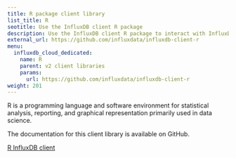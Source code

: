 ```yaml
---
title: R package client library
list_title: R
seotitle: Use the InfluxDB client R package
description: Use the InfluxDB client R package to interact with InfluxDB.
external_url: https://github.com/influxdata/influxdb-client-r
menu:
  influxdb_cloud_dedicated:
    name: R
    parent: v2 client libraries
    params:
      url: https://github.com/influxdata/influxdb-client-r
weight: 201
---
```


R is a programming language and software environment for statistical analysis, reporting, and graphical representation primarily used in data science. 

The documentation for this client library is available on GitHub.  

<a href="https://github.com/influxdata/influxdb-client-r" target="_blank" class="btn github">R InfluxDB client</a>